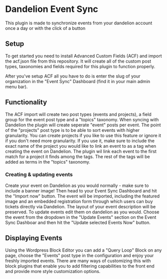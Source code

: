 # Dandelion Event Sync
This plugin is made to synchronize events from your dandelion  account once a day or with the click of a button

## Setup
To get started you need to install Advanced Custom Fields (ACF) and import the acf.json file from this repository. It will create all of the custom post types, taxonomies and fields required for this plugin to function properly. 

After you've setup ACF all you have to do is enter the slug of your organization in the "Event Sync" Dashboard (find it in your main admin menu bar).

## Functionality
The ACF import will create two post types (events and projects), a field group for the event post type and a "topics" taxonomy.
When syncing with Dandelion the plugin will create seperate "event" posts per event. The point of the "projects" post type is to be able to sort events with higher granularity. You can create projects if you like to use this feature or ignore it if you don't need more granularity. If you use it, make sure to include the exact name of the project you would like to link an event to as a tag when creating the event on Dandelion. The plugin wil link each event to the first match for a project it finds among the tags. The rest of the tags will be added as terms in the "topics" taxonomy. 

### Creating & updating events
Create your event on Dandelion as you would normally - make sure to include a banner image! Then head to your Event Sync Dashboard and hit the "Import now" button. The event will be imported, including the featured image and an embedded registration form through which users can buy tickets directly via Dandelion. The layout of your event description will be preserved. To update events edit them on dandelion as you would. Choose the event from the dropdown in the "Update Events" section on the Event Sync Dashboar and then hit the "Update selected Events Now" button. 


## Displaying Events
Using the Wordpress Block Editor you can add a "Query Loop" Block on any page, choose the "Events" post type in the configuration and enjoy your freshly imported events. There are many ways of customizing this with block plugins that enable you to add filtering capabilities to the front end and provide more style customization options.